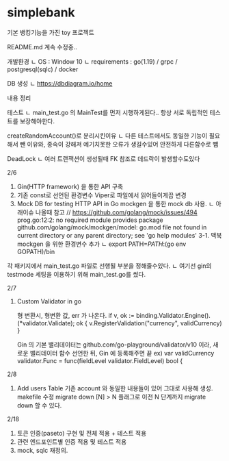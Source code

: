 # simplebank

기본 뱅킹기능을 가진 toy 프로젝트

README.md  계속 수정중..

개발환경
ㄴ OS : Window 10
ㄴ requirements : go(1.19) / grpc / postgresql(sqlc) / docker

DB 생성
ㄴ https://dbdiagram.io/home

내용 정리

테스트
ㄴ main_test.go 의 MainTest를 먼저 시행하게된다.. 항상 서로 독립적인 테스트를 보장해야한다.

createRandomAccount()로 분리시킨이유
ㄴ 다른 테스트에서도 동일한 기능이 필요해서 뺀 이유와, 종속이 강해져 예기치못한 오류가 생길수있어 안전하게 다른함수로 뻄

DeadLock
ㄴ 여러 트랜잭션이 생성될때 FK 참조로 데드락이 발생할수도있다



2/6
1. Gin(HTTP framework) 을 통한 API 구축
2. 기존 const로 선언된 환경변수 Viper로 파일에서 읽어들이게끔 변경
3. Mock DB for testing HTTP API in Go
mockgen 을 통한 mock db 사용.
ㄴ 아래이슈 나올때 참고 // https://github.com/golang/mock/issues/494
prog.go:12:2: no required module provides package github.com/golang/mock/mockgen/model: go.mod file not found in current directory or any parent directory; see 'go help modules'
3-1. 맥북 mockgen 을 위한 환경변수 추가
ㄴ export PATH=$PATH:$(go env GOPATH)/bin

각 패키지에서 main_test.go 파일로 선행될 부분을 정해줄수있다.
ㄴ 여기선 gin의 testmode 세팅을 이용하기 위해 main_test.go를 썼다.

2/7
1. Custom Validator in go 

    형 변환시, 형변환 값, err 가 나온다.
	if v, ok := binding.Validator.Engine().(*validator.Validate); ok {
		v.RegisterValidation("currency", validCurrency)
	}

    Gin 의 기본 밸리데이터는 github.com/go-playground/validator/v10 이라, 새로운 밸리데이터 함수 선언한 뒤, Gin 에 등록해주면 끝
    ex) 
        var validCurrency validator.Func = func(fieldLevel validator.FieldLevel) bool {
    
2/8
1. Add users Table
    기존 account 와 동일한 내용들이 있어 그대로 사용해 생성.
    makefile 수정
        migrate down [N] > N 플래그로 이전 N 단계까지 migrate down 할 수 있다.

2/18
1. 토큰 인증(paseto) 구현 및 전체 적용 + 테스트 적용
2. 관련 엔드포인트별 인증 적용 및 테스트 적용
3. mock, sqlc 재정의.
